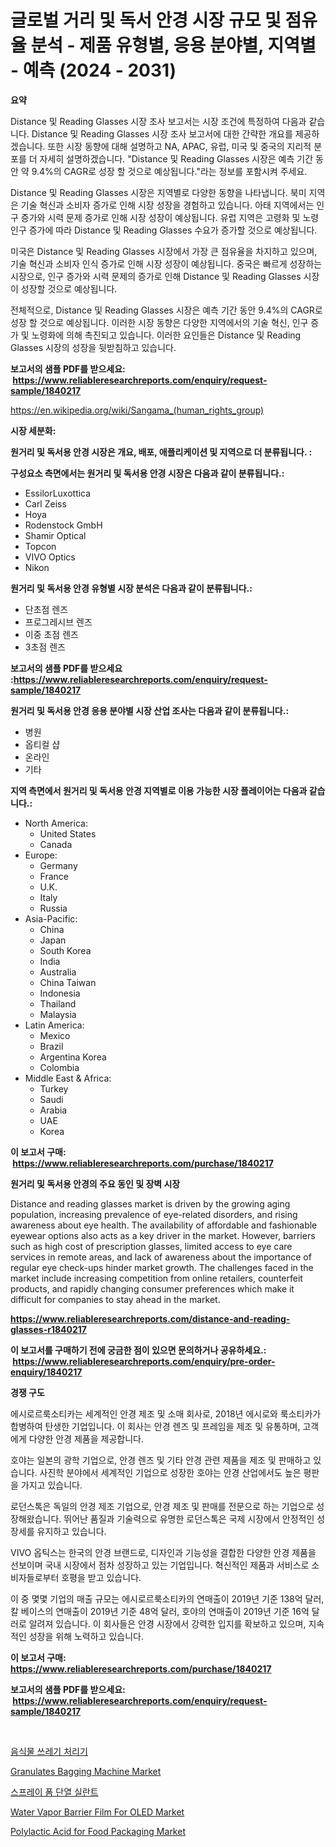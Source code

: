 <p><h1>글로벌 거리 및 독서 안경 시장 규모 및 점유율 분석 - 제품 유형별, 응용 분야별, 지역별 - 예측 (2024 - 2031)</h1></p><p><strong>요약</strong></p>
<p><p>Distance 및 Reading Glasses 시장 조사 보고서는 시장 조건에 특정하여 다음과 같습니다. Distance 및 Reading Glasses 시장 조사 보고서에 대한 간략한 개요를 제공하겠습니다. 또한 시장 동향에 대해 설명하고 NA, APAC, 유럽, 미국 및 중국의 지리적 분포를 더 자세히 설명하겠습니다. "Distance 및 Reading Glasses 시장은 예측 기간 동안 약 9.4%의 CAGR로 성장 할 것으로 예상됩니다."라는 정보를 포함시켜 주세요.</p><p>Distance 및 Reading Glasses 시장은 지역별로 다양한 동향을 나타냅니다. 북미 지역은 기술 혁신과 소비자 증가로 인해 시장 성장을 경험하고 있습니다. 아태 지역에서는 인구 증가와 시력 문제 증가로 인해 시장 성장이 예상됩니다. 유럽 지역은 고령화 및 노령 인구 증가에 따라 Distance 및 Reading Glasses 수요가 증가할 것으로 예상됩니다.</p><p>미국은 Distance 및 Reading Glasses 시장에서 가장 큰 점유율을 차지하고 있으며, 기술 혁신과 소비자 인식 증가로 인해 시장 성장이 예상됩니다. 중국은 빠르게 성장하는 시장으로, 인구 증가와 시력 문제의 증가로 인해 Distance 및 Reading Glasses 시장이 성장할 것으로 예상됩니다.</p><p>전체적으로, Distance 및 Reading Glasses 시장은 예측 기간 동안 9.4%의 CAGR로 성장 할 것으로 예상됩니다. 이러한 시장 동향은 다양한 지역에서의 기술 혁신, 인구 증가 및 노령화에 의해 촉진되고 있습니다. 이러한 요인들은 Distance 및 Reading Glasses 시장의 성장을 뒷받침하고 있습니다.</p></p>
<p><strong>보고서의 샘플 PDF를 받으세요: &nbsp;<a href="https://www.reliableresearchreports.com/enquiry/request-sample/1840217">https://www.reliableresearchreports.com/enquiry/request-sample/1840217</a></strong></p>
<p><a href="https://en.wikipedia.org/wiki/Sangama_(human_rights_group)">https://en.wikipedia.org/wiki/Sangama_(human_rights_group)</a></p>
<p><strong>시장 세분화:</strong></p>
<p><strong> 원거리 및 독서용 안경 시장은 개요, 배포, 애플리케이션 및 지역으로 더 분류됩니다. :</strong></p>
<p><strong>구성요소 측면에서는 원거리 및 독서용 안경 시장은 다음과 같이 분류됩니다.:</strong></p>
<p><ul><li>EssilorLuxottica</li><li>Carl Zeiss</li><li>Hoya</li><li>Rodenstock GmbH</li><li>Shamir Optical</li><li>Topcon</li><li>VIVO Optics</li><li>Nikon</li></ul></p>
<p><strong> 원거리 및 독서용 안경 유형별 시장 분석은 다음과 같이 분류됩니다.:</strong></p>
<p><ul><li>단초점 렌즈</li><li>프로그레시브 렌즈</li><li>이중 초점 렌즈</li><li>3초점 렌즈</li></ul></p>
<p><strong>보고서의 샘플 PDF를 받으세요 :<a href="https://www.reliableresearchreports.com/enquiry/request-sample/1840217">https://www.reliableresearchreports.com/enquiry/request-sample/1840217</a></strong></p>
<p><strong> 원거리 및 독서용 안경 응용 분야별 시장 산업 조사는 다음과 같이 분류됩니다.:</strong></p>
<p><ul><li>병원</li><li>옵티컬 샵</li><li>온라인</li><li>기타</li></ul></p>
<p><strong>지역 측면에서 원거리 및 독서용 안경 지역별로 이용 가능한 시장 플레이어는 다음과 같습니다.:</strong></p>
<p><ul>
    <li>
        North America:
        <ul>
            <li>United States</li>
            <li>Canada</li>
        </ul>
    </li>
    <li>
        Europe:
        <ul>
            <li>Germany</li>
            <li>France</li>
            <li>U.K.</li>
            <li>Italy</li>
            <li>Russia</li>
        </ul>
    </li>
    <li>
        Asia-Pacific:
        <ul>
            <li>China</li>
            <li>Japan</li>
            <li>South Korea</li>
            <li>India</li>
            <li>Australia</li>
            <li>China Taiwan</li>
            <li>Indonesia</li>
            <li>Thailand</li>
            <li>Malaysia</li>
        </ul>
    </li>
    <li>
        Latin America:
        <ul>
            <li>Mexico</li>
            <li>Brazil</li>
            <li>Argentina Korea</li>
            <li>Colombia</li>
        </ul>
    </li>
    <li>
        Middle East & Africa:
        <ul>
            <li>Turkey</li>
            <li>Saudi</li>
            <li>Arabia</li>
            <li>UAE</li>
            <li>Korea</li>
        </ul>
    </li>
    </ul></p>
<p><strong>이 보고서 구매: &nbsp;<a href="https://www.reliableresearchreports.com/purchase/1840217">https://www.reliableresearchreports.com/purchase/1840217</a></strong></p>
<p><strong>원거리 및 독서용 안경의 주요 동인 및 장벽 시장</strong></p>
<p><p>Distance and reading glasses market is driven by the growing aging population, increasing prevalence of eye-related disorders, and rising awareness about eye health. The availability of affordable and fashionable eyewear options also acts as a key driver in the market. However, barriers such as high cost of prescription glasses, limited access to eye care services in remote areas, and lack of awareness about the importance of regular eye check-ups hinder market growth. The challenges faced in the market include increasing competition from online retailers, counterfeit products, and rapidly changing consumer preferences which make it difficult for companies to stay ahead in the market.</p></p>
<p><strong><a href="https://www.reliableresearchreports.com/distance-and-reading-glasses-r1840217">https://www.reliableresearchreports.com/distance-and-reading-glasses-r1840217</a></strong></p>
<p><strong>이 보고서를 구매하기 전에 궁금한 점이 있으면 문의하거나 공유하세요.: &nbsp;<a href="https://www.reliableresearchreports.com/enquiry/pre-order-enquiry/1840217">https://www.reliableresearchreports.com/enquiry/pre-order-enquiry/1840217</a></strong></p>
<p><strong>경쟁 구도</strong></p>
<p><p>에시로르룩소티카는 세계적인 안경 제조 및 소매 회사로, 2018년 에시로와 룩소티카가 합병하여 탄생한 기업입니다. 이 회사는 안경 렌즈 및 프레임을 제조 및 유통하며, 고객에게 다양한 안경 제품을 제공합니다.</p><p>호야는 일본의 광학 기업으로, 안경 렌즈 및 기타 안경 관련 제품을 제조 및 판매하고 있습니다. 사진학 분야에서 세계적인 기업으로 성장한 호야는 안경 산업에서도 높은 평판을 가지고 있습니다.</p><p>로던스톡은 독일의 안경 제조 기업으로, 안경 제조 및 판매를 전문으로 하는 기업으로 성장해왔습니다. 뛰어난 품질과 기술력으로 유명한 로던스톡은 국제 시장에서 안정적인 성장세를 유지하고 있습니다.</p><p>VIVO 옵틱스는 한국의 안경 브랜드로, 디자인과 기능성을 결합한 다양한 안경 제품을 선보이며 국내 시장에서 점차 성장하고 있는 기업입니다. 혁신적인 제품과 서비스로 소비자들로부터 호평을 받고 있습니다.</p><p>이 중 몇몇 기업의 매출 규모는 에시로르룩소티카의 연매출이 2019년 기준 138억 달러, 칼 베이스의 연매출이 2019년 기준 48억 달러, 호야의 연매출이 2019년 기준 16억 달러로 알려져 있습니다. 이 회사들은 안경 시장에서 강력한 입지를 확보하고 있으며, 지속적인 성장을 위해 노력하고 있습니다.</p></p>
<p><strong>이 보고서 구매: &nbsp; <a href="https://www.reliableresearchreports.com/purchase/1840217">https://www.reliableresearchreports.com/purchase/1840217</a></strong></p>
<p><strong>보고서의 샘플 PDF를 받으세요: &nbsp;<a href="https://www.reliableresearchreports.com/enquiry/request-sample/1840217">https://www.reliableresearchreports.com/enquiry/request-sample/1840217</a></strong><strong></strong></p>
<p>&nbsp;</p>
<p><p><a href="https://medium.com/@derrickmafrks96745/2024%EB%85%84%EB%B6%80%ED%84%B0-2031%EB%85%84%EA%B9%8C%EC%A7%80-%EC%9D%8C%EC%8B%9D%EB%AC%BC-%EC%B2%98%EB%A6%AC%EA%B8%B0-%EC%8B%9C%EC%9E%A5-%EC%A0%90%EC%9C%A0%EC%9C%A8-%EB%B0%8F-%EA%B2%BD%EC%9F%81-%ED%92%8D%EA%B2%BD%EC%97%90-%EB%8C%80%ED%95%9C-%ED%86%B5%EC%B0%B0%EB%A0%A5-e6d0dec4ed89">음식물 쓰레기 처리기</a></p><p><a href="https://issuu.com/reportprime-2/docs/granulates-bagging-machine-market-size-2030.pptx">Granulates Bagging Machine Market</a></p><p><a href="https://github.com/sougarounis/Market-Research-Report-List-5/blob/main/487891368683.md">스프레이 폼 단열 실란트</a></p><p><a href="https://medium.com/@penelope.lee568/an-in-depth-analysis-of-the-global-water-vapor-barrier-film-for-oled-market-scope-and-its-rapid-a699e01db54e">Water Vapor Barrier Film For OLED Market</a></p><p><a href="https://medium.com/@penelope.lee568/polylactic-acid-for-food-packaging-market-market-segmentation-geographical-regions-and-market-365fcca425b6">Polylactic Acid for Food Packaging Market</a></p></p>